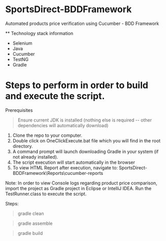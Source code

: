 # SportsDirect-BDDFramework

Automated products price verification using Cucumber - BDD Framework

** Technology stack information
  - Selenium
  - Java
  - Cucumber
  - TestNG
  - Gradle
  
# Steps to perform in order to build and execute the script.
Prerequisites
  > Ensure current JDK is installed (nothing else is required -- other dependencies will automatically download)
  
1. Clone the repo to your computer.
2. Double click on OneClickExecute.bat file which you will find in the root directory.
3. A command prompt will launch downloading Gradle in your system (if not already installed).
4. The script execution will start automatically in the browser
5. To view HTML Report after execution, navigate to: SportsDirect-BDDFramework\Reports\cucumber-reports

Note: In order to view Console logs regarding product price comparison, import the project as Gradle project in Eclipse or IntelliJ IDEA. Run the TestRunner.class to execute the script.

Steps:
  > gradle clean
  
  > gradle assemble
  
  > gradle build
  
